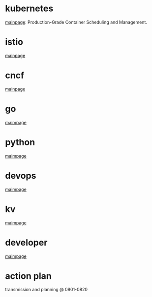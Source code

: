 
# kubernetes

[mainpage](/topic/k8s/k8s.md): Production-Grade Container Scheduling and Management.

# istio

[mainpage](/topic/microservice/istio/istio.md)

# cncf 

[mainpage](/topic/cncf/cncf.md)

# go

[maimpage](/topic/go/go.md)

# python

[maimpage](/topic/python/python.md)

# devops

[maimpage](/topic/devops/devops.md)

# kv

[maimpage](/topic/kv/kv.md)

# developer

[maimpage](/topic/developer/developer.md)

# action plan

transmission and planning @ 0801-0820